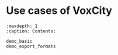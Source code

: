 # Use cases of VoxCity

```{toctree}
:maxdepth: 1
:caption: Contents:

demo_basic
demo_export_formats
```